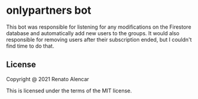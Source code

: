 # onlypartners bot

This bot was responsible for listening for any modifications on the Firestore database
and automatically add new users to the groups. It would also responsible for removing users
after their subscription ended, but I couldn't find time to do that.

## License

Copyright @ 2021 Renato Alencar

This is licensed under the terms of the MIT license.